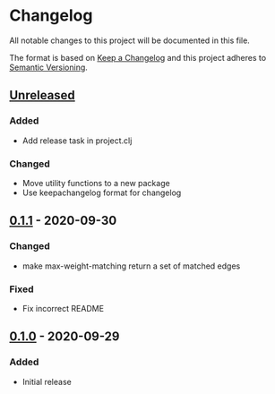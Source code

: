 # Changelog

All notable changes to this project will be documented in this file.

The format is based on [Keep a Changelog](http://keepachangelog.com)
and this project adheres to [Semantic Versioning](http://semver.org/spec/v2.0.0.html).


## [Unreleased]
### Added
- Add release task in project.clj
### Changed
- Move utility functions to a new package
- Use keepachangelog format for changelog

## [0.1.1] - 2020-09-30
### Changed
- make max-weight-matching return a set of matched edges
### Fixed
- Fix incorrect README

## [0.1.0] - 2020-09-29
### Added
- Initial release


[0.1.0]: https://github.com/ageneau/blossom/compare/0.0.0...0.1.0
[0.1.1]: https://github.com/ageneau/blossom/compare/v0.1.0...v0.1.1
[Unreleased]: https://github.com/ageneau/blossom/compare/v0.1.1...HEAD
